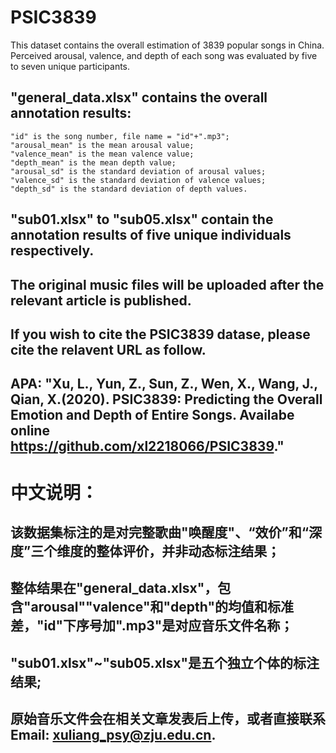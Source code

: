 # PSIC3839

This dataset contains the overall estimation of 3839 popular songs in China.
Perceived arousal, valence, and depth of each song was evaluated  by five to seven unique participants.

## "general_data.xlsx" contains the overall annotation results:
	"id" is the song number, file name = "id"+".mp3";
	"arousal_mean" is the mean arousal value;
	"valence_mean" is the mean valence value;
	"depth_mean" is the mean depth value;
	"arousal_sd" is the standard deviation of arousal values;
	"valence_sd" is the standard deviation of valence values;
	"depth_sd" is the standard deviation of depth values.

## "sub01.xlsx" to "sub05.xlsx" contain the annotation results of five unique individuals respectively.
## The original music files will be uploaded after the relevant article is published.
## If you wish to cite the PSIC3839 datase, please cite the relavent URL as follow.
## APA: "Xu, L., Yun, Z., Sun, Z., Wen, X., Wang, J., Qian, X.(2020). PSIC3839: Predicting the Overall Emotion and Depth of Entire Songs. Availabe online https://github.com/xl2218066/PSIC3839."

# 中文说明：
## 该数据集标注的是对完整歌曲"唤醒度"、“效价”和“深度”三个维度的整体评价，并非动态标注结果；
## 整体结果在"general_data.xlsx"，包含"arousal""valence"和"depth"的均值和标准差，"id"下序号加".mp3"是对应音乐文件名称；
## "sub01.xlsx"~"sub05.xlsx"是五个独立个体的标注结果;
## 原始音乐文件会在相关文章发表后上传，或者直接联系 Email: xuliang_psy@zju.edu.cn.
